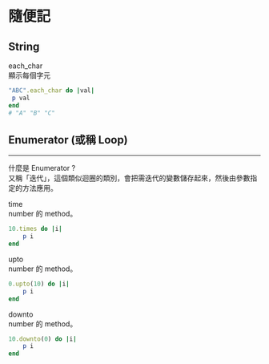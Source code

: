 # 隨便記

## String

each_char  
顯示每個字元

```ruby
"ABC".each_char do |val|
 p val
end
# "A" "B" "C"
```

## Enumerator (或稱 Loop)

---

什麼是 Enumerator ?  
又稱「迭代」，這個類似迴圈的類別，會把需迭代的變數儲存起來，然後由參數指定的方法應用。

time  
number 的 method。

```ruby
10.times do |i|
    p i
end
```

upto  
number 的 method。

```ruby
0.upto(10) do |i|
    p i
end
```

downto  
number 的 method。

```ruby
10.downto(0) do |i|
    p i
end
```
